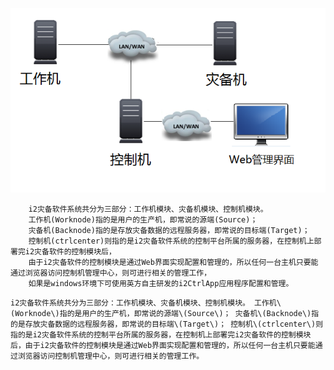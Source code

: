 ![i2软件网络架构图](/assets/i2-architecture.png)

        i2灾备软件系统共分为三部分：工作机模块、灾备机模块、控制机模块。
        工作机(Worknode)指的是用户的生产机，即常说的源端(Source)；
        灾备机(Backnode)指的是存放灾备数据的远程服务器，即常说的目标端(Target)；
        控制机(ctrlcenter)则指的是i2灾备软件系统的控制平台所属的服务器，在控制机上部署完i2灾备软件的控制模块后，
        由于i2灾备软件的控制模块是通过Web界面实现配置和管理的，所以任何一台主机只要能通过浏览器访问控制机管理中心，则可进行相关的管理工作，
        如果是windows环境下可使用英方自主研发的i2CtrlApp应用程序配置和管理。

`
i2灾备软件系统共分为三部分：工作机模块、灾备机模块、控制机模块。
工作机\(Worknode\)指的是用户的生产机，即常说的源端\(Source\)；
灾备机\(Backnode\)指的是存放灾备数据的远程服务器，即常说的目标端\(Target\)；
控制机\(ctrlcenter\)则指的是i2灾备软件系统的控制平台所属的服务器，在控制机上部署完i2灾备软件的控制模块后，由于i2灾备软件的控制模块是通过Web界面实现配置和管理的，所以任何一台主机只要能通过浏览器访问控制机管理中心，则可进行相关的管理工作。
`
